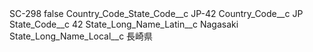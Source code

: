 <?xml version="1.0" encoding="UTF-8"?>
<CustomMetadata xmlns="http://soap.sforce.com/2006/04/metadata" xmlns:xsi="http://www.w3.org/2001/XMLSchema-instance" xmlns:xsd="http://www.w3.org/2001/XMLSchema">
    <label>SC-298</label>
    <protected>false</protected>
    <values>
        <field>Country_Code_State_Code__c</field>
        <value xsi:type="xsd:string">JP-42</value>
    </values>
    <values>
        <field>Country_Code__c</field>
        <value xsi:type="xsd:string">JP</value>
    </values>
    <values>
        <field>State_Code__c</field>
        <value xsi:type="xsd:string">42</value>
    </values>
    <values>
        <field>State_Long_Name_Latin__c</field>
        <value xsi:type="xsd:string">Nagasaki</value>
    </values>
    <values>
        <field>State_Long_Name_Local__c</field>
        <value xsi:type="xsd:string">長崎県</value>
    </values>
</CustomMetadata>
